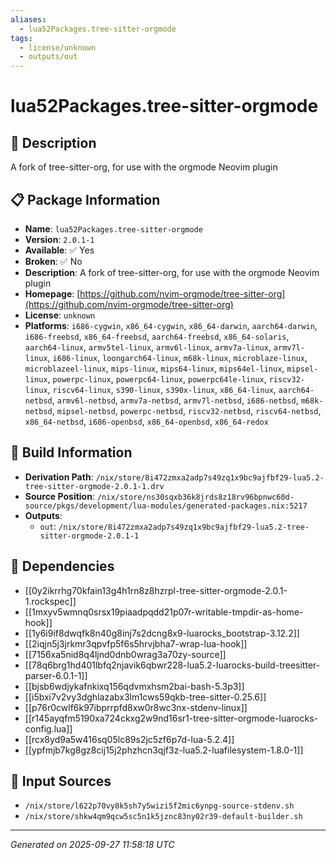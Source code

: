 ```yaml
---
aliases:
  - lua52Packages.tree-sitter-orgmode
tags:
  - license/unknown
  - outputs/out
---
```


# lua52Packages.tree-sitter-orgmode

## 📝 Description

A fork of tree-sitter-org, for use with the orgmode Neovim plugin

## 📋 Package Information

- **Name**: `lua52Packages.tree-sitter-orgmode`
- **Version**: `2.0.1-1`
- **Available**: ✅ Yes
- **Broken**: ✅ No
- **Description**: A fork of tree-sitter-org, for use with the orgmode Neovim plugin
- **Homepage**: [https://github.com/nvim-orgmode/tree-sitter-org](https://github.com/nvim-orgmode/tree-sitter-org)
- **License**: `unknown`
- **Platforms**: `i686-cygwin`, `x86_64-cygwin`, `x86_64-darwin`, `aarch64-darwin`, `i686-freebsd`, `x86_64-freebsd`, `aarch64-freebsd`, `x86_64-solaris`, `aarch64-linux`, `armv5tel-linux`, `armv6l-linux`, `armv7a-linux`, `armv7l-linux`, `i686-linux`, `loongarch64-linux`, `m68k-linux`, `microblaze-linux`, `microblazeel-linux`, `mips-linux`, `mips64-linux`, `mips64el-linux`, `mipsel-linux`, `powerpc-linux`, `powerpc64-linux`, `powerpc64le-linux`, `riscv32-linux`, `riscv64-linux`, `s390-linux`, `s390x-linux`, `x86_64-linux`, `aarch64-netbsd`, `armv6l-netbsd`, `armv7a-netbsd`, `armv7l-netbsd`, `i686-netbsd`, `m68k-netbsd`, `mipsel-netbsd`, `powerpc-netbsd`, `riscv32-netbsd`, `riscv64-netbsd`, `x86_64-netbsd`, `i686-openbsd`, `x86_64-openbsd`, `x86_64-redox`

## 🔧 Build Information

- **Derivation Path**: `/nix/store/8i472zmxa2adp7s49zq1x9bc9ajfbf29-lua5.2-tree-sitter-orgmode-2.0.1-1.drv`
- **Source Position**: `/nix/store/ns30sqxb36k8jrds8z18rv96bpnwc60d-source/pkgs/development/lua-modules/generated-packages.nix:5217`
- **Outputs**:
  - `out`:  `/nix/store/8i472zmxa2adp7s49zq1x9bc9ajfbf29-lua5.2-tree-sitter-orgmode-2.0.1-1`

## 🔗 Dependencies

- [[0y2ikrrhg70kfain13g4h1rn8z8hzrpl-tree-sitter-orgmode-2.0.1-1.rockspec]]
- [[1mxyv5wmnq0srsx19piaadpqdd21p07r-writable-tmpdir-as-home-hook]]
- [[1y6i9if8dwqfk8n40g8inj7s2dcng8x9-luarocks_bootstrap-3.12.2]]
- [[2iqjn5j3jrkmr3qpvfp5f6s5hrvjbha7-wrap-lua-hook]]
- [[7156xa5nid8q4ljnd0dnb0wrag3a70zy-source]]
- [[78q6brg1hd401lbfq2njavik6qbwr228-lua5.2-luarocks-build-treesitter-parser-6.0.1-1]]
- [[bjsb6wdjykafnkixq156qdvmxhsm2bai-bash-5.3p3]]
- [[i5bxi7v2vy3dghlazabx3lm1cws59qkb-tree-sitter-0.25.6]]
- [[p76r0cwlf6k97ibprrpfd8xw0r8wc3nx-stdenv-linux]]
- [[r145ayqfm5190xa724ckxg2w9nd16sr1-tree-sitter-orgmode-luarocks-config.lua]]
- [[rcx8yd9a5w416sq05lc89s2jc5zf6p7d-lua-5.2.4]]
- [[ypfmjb7kg8gz8cij15j2phzhcn3qjf3z-lua5.2-luafilesystem-1.8.0-1]]

## 📁 Input Sources

- `/nix/store/l622p70vy8k5sh7y5wizi5f2mic6ynpg-source-stdenv.sh`
- `/nix/store/shkw4qm9qcw5sc5n1k5jznc83ny02r39-default-builder.sh`

---
*Generated on 2025-09-27 11:58:18 UTC*
